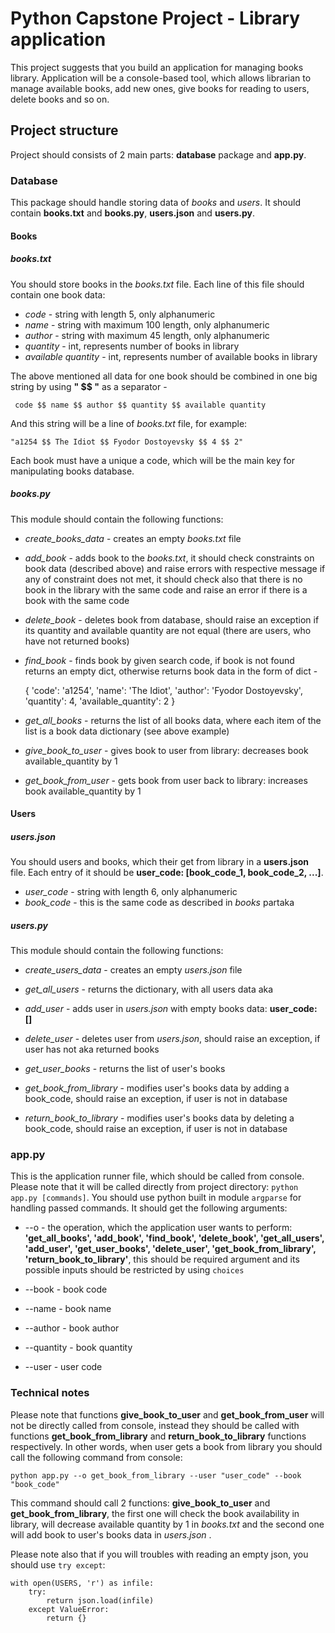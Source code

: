 # Python Capstone Project - Library application

This project suggests that you build an application for managing books library. Application will 
be a console-based tool, which allows librarian to manage available books, add new ones, give books
for reading to users, delete books and so on. 


## Project structure

Project should consists of 2 main parts: **database** package and **app.py**. 


### Database

This package should handle storing data of *books* and *users*. It should contain **books.txt** and
**books.py**, **users.json** and **users.py**.


#### Books


##### books.txt

You should store books in the *books.txt* file. Each line of this file should contain one book 
data:

* *code* - string with length 5, only alphanumeric
* *name* - string with maximum 100 length, only alphanumeric
* *author* - string with maximum 45 length, only alphanumeric
* *quantity* - int, represents number of books in library
* *available quantity* - int, represents number of available books in library

The above mentioned all data for one book should be combined in one big string by using **" $$ "**
as a separator - 

` code $$ name $$ author $$ quantity $$ available quantity`

And this string will be a line of *books.txt* file, for example:

`"a1254 $$ The Idiot $$ Fyodor Dostoyevsky $$ 4 $$ 2"`

Each book must have a unique a code, which will be the main key for manipulating books database.


##### **books.py** 

This module should contain the following functions:

* *create_books_data* - creates an empty *books.txt* file

* *add_book* - adds book to the *books.txt*, it should check constraints on book data (described 
               above) and raise errors with respective message if any of constraint does not met,
               it should check also that there is no book in the library with the same code and 
               raise an error if there is a book with the same code
               
* *delete_book* - deletes book from database, should raise an exception if its quantity and 
                  available quantity are not equal (there are users, who have not returned books)
               
* *find_book* - finds book by given search code, if book is not found returns an empty dict, 
                otherwise returns book data in the form of dict -                
    
    
    {
        'code': 'a1254',
        'name': 'The Idiot',
        'author': 'Fyodor Dostoyevsky',
        'quantity': 4,
        'available_quantity': 2
    } 
                    
* *get_all_books* - returns the list of all books data, where each item of the list is a book data 
                    dictionary (see above example)
                    
* *give_book_to_user* - gives book to user from library: decreases book available_quantity by 1

* *get_book_from_user* - gets book from user back to library: increases book available_quantity by 1


#### Users


##### users.json

You should users and books, which their get from library in a **users.json** file. Each entry of
it should be **user_code: [book_code_1, book_code_2, ...]**.

* *user_code* - string with length 6, only alphanumeric
* *book_code* - this is the same code as described in *books* partaka

##### **users.py** 

This module should contain the following functions:

* *create_users_data* - creates an empty *users.json* file

* *get_all_users* - returns the dictionary, with all users data
aka
* *add_user* - adds user in *users.json* with empty books data: **user_code: []**

* *delete_user* - deletes user from *users.json*, should raise an exception, if user has not aka
                  returned books

* *get_user_books* - returns the list of user's books

* *get_book_from_library* - modifies user's books data by adding a book_code, should raise an 
                            exception, if user is not in database 

* *return_book_to_library* - modifies user's books data by deleting a book_code, should raise an 
                             exception, if user is not in database


### app.py

This is the application runner file, which should be called from console. Please note that it 
will be called directly from project directory: `python app.py [commands]`. You should use python
built in module `argparse` for handling passed commands. It should get the following arguments:

* --o - the operation, which the application user wants to perform: **'get_all_books', 'add_book',
        'find_book', 'delete_book', 'get_all_users', 'add_user', 'get_user_books', 'delete_user',
        'get_book_from_library', 'return_book_to_library'**, this should be required argument and 
        its possible inputs should be restricted by using `choices`
        
* --book - book code

* --name - book name

* --author - book author

* --quantity - book quantity

* --user - user code


### Technical notes

Please note that functions **give_book_to_user** and **get_book_from_user** will not be directly
called from console, instead they should be called with functions **get_book_from_library** and
**return_book_to_library** functions respectively. In other words, when user gets a book from
library you should call the following command from console:
 
```python app.py --o get_book_from_library --user "user_code" --book "book_code"``` 

This command should call 2 functions: **give_book_to_user** and **get_book_from_library**, the 
first one will check the book availability in library, will decrease available quantity by 1 in 
*books.txt* and the second one will add book to user's books data in *users.json* .


Please note also that if you will troubles with reading an empty json, you should use `try except`:

```
with open(USERS, 'r') as infile:
    try:
        return json.load(infile)
    except ValueError:
        return {}
```